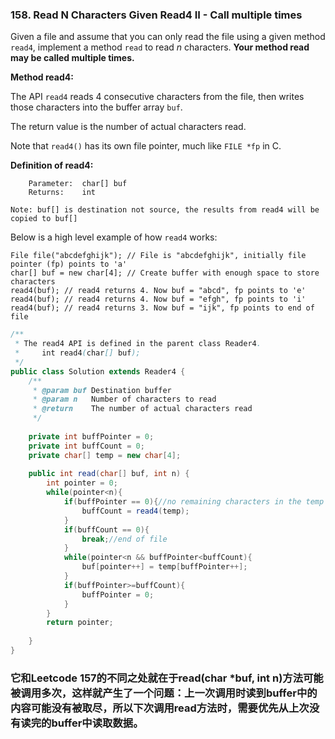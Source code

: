 ### 158. Read N Characters Given Read4 II - Call multiple times

Given a file and assume that you can only read the file using a given method `read4`, implement a method `read` to read *n* characters. **Your method read may be called multiple times.**

 

**Method read4:**

The API `read4` reads 4 consecutive characters from the file, then writes those characters into the buffer array `buf`.

The return value is the number of actual characters read.

Note that `read4()` has its own file pointer, much like `FILE *fp` in C.

**Definition of read4:**

```
    Parameter:  char[] buf
    Returns:    int

Note: buf[] is destination not source, the results from read4 will be copied to buf[]
```

Below is a high level example of how `read4` works:

```
File file("abcdefghijk"); // File is "abcdefghijk", initially file pointer (fp) points to 'a'
char[] buf = new char[4]; // Create buffer with enough space to store characters
read4(buf); // read4 returns 4. Now buf = "abcd", fp points to 'e'
read4(buf); // read4 returns 4. Now buf = "efgh", fp points to 'i'
read4(buf); // read4 returns 3. Now buf = "ijk", fp points to end of file
```

~~~java
/**
 * The read4 API is defined in the parent class Reader4.
 *     int read4(char[] buf); 
 */
public class Solution extends Reader4 {
    /**
     * @param buf Destination buffer
     * @param n   Number of characters to read
     * @return    The number of actual characters read
     */
    
    private int buffPointer = 0;
    private int buffCount = 0;
    private char[] temp = new char[4];
    
    public int read(char[] buf, int n) {
        int pointer = 0;
        while(pointer<n){
            if(buffPointer == 0){//no remaining characters in the temp
                buffCount = read4(temp);
            }
            if(buffCount == 0){
                break;//end of file
            }
            while(pointer<n && buffPointer<buffCount){
                buf[pointer++] = temp[buffPointer++];
            }
            if(buffPointer>=buffCount){
                buffPointer = 0;
            }
        }
        return pointer;
        
    }
}
~~~

### 它和Leetcode 157的不同之处就在于read(char *buf, int n)方法可能被调用多次，这样就产生了一个问题：上一次调用时读到buffer中的内容可能没有被取尽，所以下次调用read方法时，需要优先从上次没有读完的buffer中读取数据。

